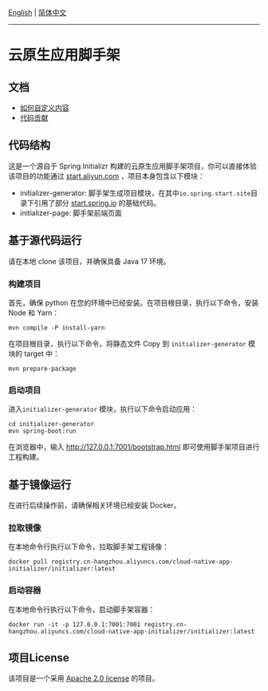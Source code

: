 [English](README.md) | [简体中文](README-zh.md)

---
# 云原生应用脚手架

## 文档
- [如何自定义内容](docs/howToCustom-zh.md)
- [代码贡献](docs/CONTRIBUTING-zh.md)

## 代码结构
这是一个源自于 Spring Initializr 构建的云原生应用脚手架项目，你可以直接体验该项目的功能通过 [start.aliyun.com](https://start.aliyun.com/) ，项目本身包含以下模块：
* initializer-generator: 脚手架生成项目模块，在其中`io.spring.start.site`目录下引用了部分 [start.spring.io](https://start.spring.io/) 的基础代码。
* initializer-page: 脚手架前端页面

## 基于源代码运行
请在本地 clone 该项目，并确保具备 Java 17 环境。

### 构建项目

首先，确保 python 在您的环境中已经安装。在项目根目录，执行以下命令，安装 Node 和 Yarn：
```shell
mvn compile -P install-yarn
```
在项目根目录，执行以下命令，将静态文件 Copy 到 `initializer-generator` 模块的 target 中：
```shell 
mvn prepare-package
```

### 启动项目
进入`initializer-generator` 模块，执行以下命令启动应用：
```shell
cd initializer-generator
mvn spring-boot:run
```
在浏览器中，输入 http://127.0.0.1:7001/bootstrap.html 即可使用脚手架项目进行工程构建。

## 基于镜像运行
在进行后续操作前，请确保相关环境已经安装 Docker。

### 拉取镜像
在本地命令行执行以下命令，拉取脚手架工程镜像：
```shell
docker pull registry.cn-hangzhou.aliyuncs.com/cloud-native-app-initializer/initializer:latest
```

### 启动容器
在本地命令行执行以下命令，启动脚手架容器：
```shell
docker run -it -p 127.0.0.1:7001:7001 registry.cn-hangzhou.aliyuncs.com/cloud-native-app-initializer/initializer:latest
```

## 项目License
该项目是一个采用 [Apache 2.0 license](https://www.apache.org/licenses/LICENSE-2.0.html) 的项目。
